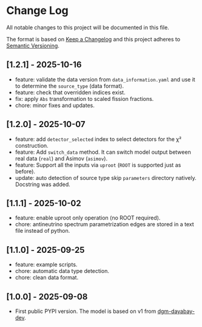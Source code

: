 # Change Log

All notable changes to this project will be documented in this file.

The format is based on [Keep a Changelog](http://keepachangelog.com/)
and this project adheres to [Semantic Versioning](http://semver.org/).

## [1.2.1] - 2025-10-16

- feature: validate the data version from `data_information.yaml` and use it to determine the `source_type` (data format).
- feature: check that overridden indices exist.
- fix: apply `Abs` transformation to scaled fission fractions.
- chore: minor fixes and updates.

## [1.2.0] - 2025-10-07

- feature: add `detector_selected` index to select detectors for the χ² construction.
- feature: Add `switch_data` method. It can switch model output between real data (`real`) and Asimov (`asimov`).
- feature: Support all the inputs via `uproot` (`ROOT` is supported just as before).
- update: auto detection of source type skip `parameters` directory natively. Docstring was added.

## [1.1.1] - 2025-10-02

- feature: enable uproot only operation (no ROOT required).
- chore: antineutrino spectrum parametrization edges are stored in a text file instead of python.

## [1.1.0] - 2025-09-25

- feature: example scripts.
- chore: automatic data type detection.
- chore: clean data format.

## [1.0.0] - 2025-09-08

- First public PYPI version. The model is based on v1 from [dgm-dayabay-dev](https://github.com/dagflow-team/dgm-dayabay-dev).
